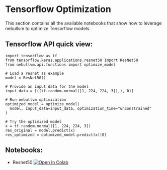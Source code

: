 # **Tensorflow Optimization**

This section contains all the available notebooks that show how to leverage nebullvm to optimize Tensorflow models.

## Tensorflow API quick view:

```
import tensorflow as tf
from tensorflow.keras.applications.resnet50 import ResNet50
from nebullvm.api.functions import optimize_model

# Load a resnet as example
model = ResNet50()

# Provide an input data for the model    
input_data = [((tf.random.normal([1, 224, 224, 3]),), 0)]

# Run nebullvm optimization
optimized_model = optimize_model(
  model, input_data=input_data, optimization_time="unconstrained"
)

# Try the optimized model
x = tf.random.normal([1, 224, 224, 3])
res_original = model.predict(x)
res_optimized = optimized_model.predict(x)[0]
```

## Notebooks:
- Resnet50 [![Open In Colab](https://colab.research.google.com/assets/colab-badge.svg)](https://colab.research.google.com/drive/1uv3diN_LavkP1Dcc0bkloGrqrn3Yk9ff?usp=sharing)
